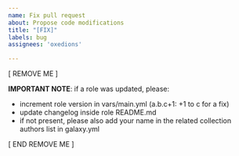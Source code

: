 ```yaml
---
name: Fix pull request
about: Propose code modifications
title: "[FIX]"
labels: bug
assignees: 'oxedions'

---
```


[ REMOVE ME ]

**IMPORTANT NOTE**: if a role was updated, please:

* increment role version in vars/main.yml (a.b.c+1: +1 to c for a fix)
* update changelog inside role README.md
* if not present, please also add your name in the related collection authors list in galaxy.yml

[ END REMOVE ME ]